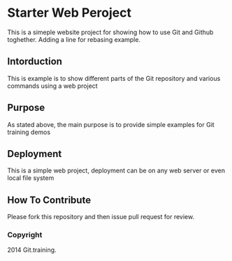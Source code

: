 # Starter Web Peroject

This is a simeple website project 
for showing how to use Git and Github toghether.
Adding a line for rebasing example.
## Intorduction

This is example is to show different parts of the Git repository and various
commands using a web project

## Purpose

As stated above, the main purpose is to provide simple examples 
for Git training demos

## Deployment

This is a simple web project, deployment
can be on any web server or even local 
file system

## How To Contribute

Please fork this repository and then issue pull request for review.

### Copyright

2014 Git.training.
